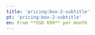 ```yaml
---
title: 'pricing:box-2-subtitle'
pt: 'pricing:box-2-subtitle'
en: From **USD 699** per month
---
```


